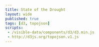 ```yaml
---
title: State of the Drought
layout: wide
published: true
tags: [d3, topojson]
scripts:
 - /visible-data/components/d3/d3.min.js
 - http://d3js.org/topojson.v1.js
---
```

<style type="text/css">
#map {
    width: 100%;
    height: 600px;
}

</style>
<div id="map"></div>

<script type="text/javascript">
var urls = {
    drought: "/visible-data/data/gis/drought/drought.json",
    us: "/visible-data/data/gis/us.json"
};

var margin = {top: 10, right: 10, bottom: 10, left: 10}
  , width = parseInt(d3.select('#map').style('width'))
  , width = width - margin.right - margin.left
  , height = parseInt(d3.select('#map').style('height'))
  , height = height - margin.top - margin.bottom;

var map = d3.select('#map').append('svg')
    .style('width', width)
    .style('height', height);

var albers = d3.geo.albersUsa();

var path = d3.geo.path()
    .projection(albers);

d3.json(urls.drought, function(err, data) {
    var drought = topojson.feature(data, data.objects.usdm130521);

    map.selectAll('path')
        .data(drought.features)
      .enter().append('path')
        .attr('d', path);
});

</script>